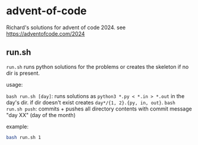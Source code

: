 # advent-of-code

Richard's solutions for advent of code 2024.
see <https://adventofcode.com/2024>

## run.sh

`run.sh` runs python solutions for the problems or creates the skeleton if no dir is present.

usage:

`bash run.sh [day]`: runs solutions as `python3 *.py < *.in > *.out` in the day's dir. if dir doesn't exist creates `day*/{1, 2}.{py, in, out}`.
`bash run.sh push`: commits + pushes all directory contents with commit message "day XX" (day of the month)

example:

```bash
bash run.sh 1
```
